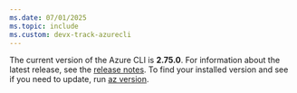 ```yaml
---
ms.date: 07/01/2025
ms.topic: include
ms.custom: devx-track-azurecli
---
```


The current version of the Azure CLI is __2.75.0__. For information about the latest release, see the [release notes](../release-notes-azure-cli.md). To find your installed version and see if you need to update, run [az version](/cli/azure/reference-index#az_version).
